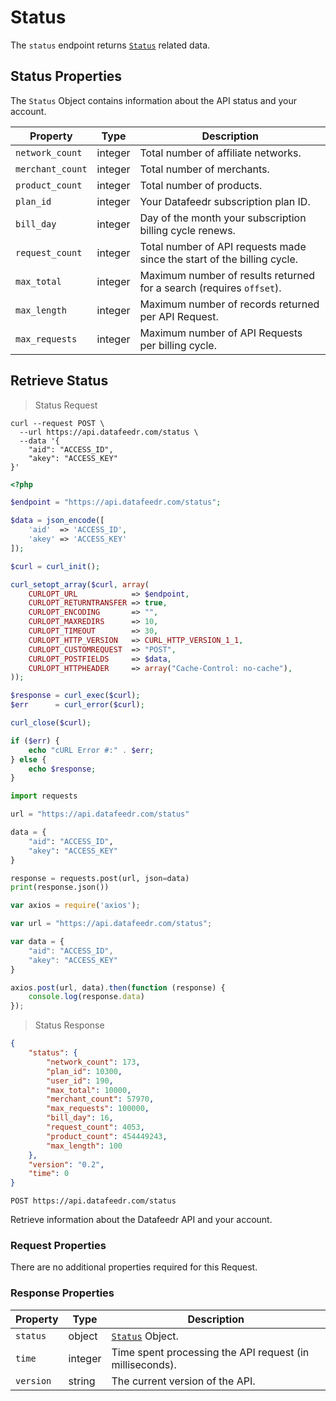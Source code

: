 # Status

The `status` endpoint returns [`Status`](#status-properties) related data.



## Status Properties

The `Status` Object contains information about the API status and your account.


Property | Type | Description
---|---|---
`network_count` | integer | Total number of affiliate networks.
`merchant_count` | integer | Total number of merchants.
`product_count`  | integer | Total number of products.
`plan_id` | integer | Your Datafeedr subscription plan ID.
`bill_day` | integer | Day of the month your subscription billing cycle renews.
`request_count` | integer | Total number of API requests made since the start of the billing cycle.
`max_total` | integer | Maximum number of results returned for a search (requires `offset`).
`max_length` | integer | Maximum number of records returned per API Request.
`max_requests` | integer | Maximum number of API Requests per billing cycle.




## Retrieve Status

> Status Request

```shell
curl --request POST \
  --url https://api.datafeedr.com/status \
  --data '{
    "aid": "ACCESS_ID",
    "akey": "ACCESS_KEY"
}'
```

```php
<?php

$endpoint = "https://api.datafeedr.com/status";

$data = json_encode([
    'aid'  => 'ACCESS_ID',
    'akey' => 'ACCESS_KEY'
]);

$curl = curl_init();

curl_setopt_array($curl, array(
    CURLOPT_URL            => $endpoint,
    CURLOPT_RETURNTRANSFER => true,
    CURLOPT_ENCODING       => "",
    CURLOPT_MAXREDIRS      => 10,
    CURLOPT_TIMEOUT        => 30,
    CURLOPT_HTTP_VERSION   => CURL_HTTP_VERSION_1_1,
    CURLOPT_CUSTOMREQUEST  => "POST",
    CURLOPT_POSTFIELDS     => $data,
    CURLOPT_HTTPHEADER     => array("Cache-Control: no-cache"),
));

$response = curl_exec($curl);
$err      = curl_error($curl);

curl_close($curl);

if ($err) {
    echo "cURL Error #:" . $err;
} else {
    echo $response;
}
```

```python
import requests

url = "https://api.datafeedr.com/status"

data = {
    "aid": "ACCESS_ID",
    "akey": "ACCESS_KEY"
}

response = requests.post(url, json=data)
print(response.json())
```

```javascript
var axios = require('axios');

var url = "https://api.datafeedr.com/status";

var data = {
    "aid": "ACCESS_ID",
    "akey": "ACCESS_KEY"
}

axios.post(url, data).then(function (response) {
    console.log(response.data)
});
```


> Status Response

```json
{
    "status": {
        "network_count": 173,
        "plan_id": 10300,
        "user_id": 190,
        "max_total": 10000,
        "merchant_count": 57970,
        "max_requests": 100000,
        "bill_day": 16,
        "request_count": 4053,
        "product_count": 454449243,
        "max_length": 100
    },
    "version": "0.2",
    "time": 0
}
```

`POST https://api.datafeedr.com/status`

Retrieve information about the Datafeedr API and your account.




### Request Properties

There are no additional properties required for this Request.




### Response Properties

Property | Type | Description
---|---|---
`status` | object | [`Status`](#status-properties) Object.
`time` | integer | Time spent processing the API request (in milliseconds).
`version` | string | The current version of the API.

